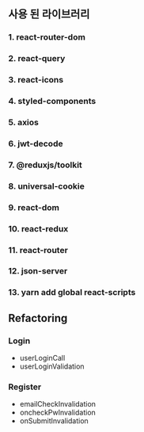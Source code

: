 ## 사용 된 라이브러리

### 1. react-router-dom

### 2. react-query

### 3. react-icons

### 4. styled-components

### 5. axios

### 6. jwt-decode

### 7. @reduxjs/toolkit

### 8. universal-cookie

### 9. react-dom

### 10. react-redux

### 11. react-router

### 12. json-server

### 13. yarn add global react-scripts

## Refactoring

### Login

- userLoginCall
- userLoginValidation

### Register

- emailCheckInvalidation
- oncheckPwInvalidation
- onSubmitInvalidation
